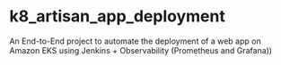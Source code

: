 # k8_artisan_app_deployment
An End-to-End project to automate the deployment of a web app on Amazon EKS using Jenkins + Observability (Prometheus and Grafana))
